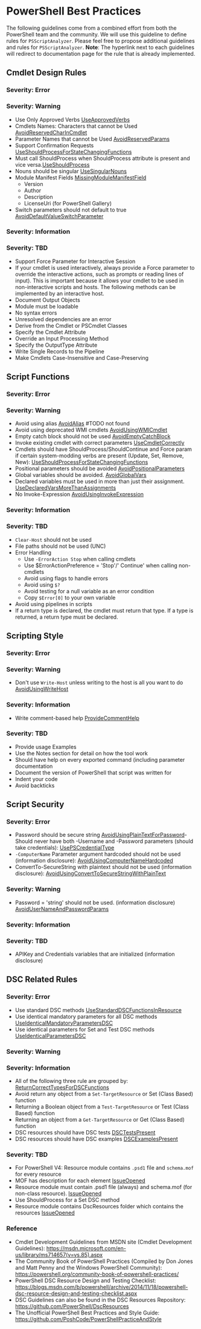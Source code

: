 # PowerShell Best Practices

The following guidelines come from a combined effort from both the PowerShell team and the community. We will use this guideline to define rules for `PSScriptAnalyzer`. Please feel free to propose additional guidelines and rules for `PSScriptAnalyzer`.
**Note**: The hyperlink next to each guidelines will redirect to documentation page for the rule that is already implemented.

## Cmdlet Design Rules

### Severity: Error

### Severity: Warning

- Use Only Approved Verbs [UseApprovedVerbs](https://github.com/PowerShell/PSScriptAnalyzer/blob/master/docs/Rules/UseApprovedVerbs.md)
- Cmdlets Names: Characters that cannot be Used [AvoidReservedCharInCmdlet](https://github.com/PowerShell/PSScriptAnalyzer/blob/master/docs/Rules/ReservedCmdletChar.md)
- Parameter Names that cannot be Used [AvoidReservedParams](https://github.com/PowerShell/PSScriptAnalyzer/blob/master/docs/Rules/ReservedParams.md)
- Support Confirmation Requests [UseShouldProcessForStateChangingFunctions](https://github.com/PowerShell/PSScriptAnalyzer/blob/master/docs/Rules/UseShouldProcessForStateChangingFunctions.md)
- Must call ShouldProcess when ShouldProcess attribute is present and vice versa.[UseShouldProcess](https://github.com/PowerShell/PSScriptAnalyzer/blob/master/docs/Rules/ShouldProcess.md)
- Nouns should be singular [UseSingularNouns](https://github.com/PowerShell/PSScriptAnalyzer/blob/master/docs/Rules/UseSingularNouns.md)
- Module Manifest Fields [MissingModuleManifestField](https://github.com/PowerShell/PSScriptAnalyzer/blob/master/docs/Rules/MissingModuleManifestField.md)
  - Version
  - Author
  - Description
  - LicenseUri (for PowerShell Gallery)
- Switch parameters should not default to true  [AvoidDefaultValueSwitchParameter](https://github.com/PowerShell/PSScriptAnalyzer/blob/master/docs/Rules/AvoidDefaultValueSwitchParameter.md)

### Severity: Information

### Severity: TBD

- Support Force Parameter for Interactive Session
- If your cmdlet is used interactively, always provide a Force parameter to override the interactive actions, such as prompts or reading lines of input). This is important because it allows your cmdlet to be used in non-interactive scripts and hosts. The following methods can be implemented by an interactive host.
- Document Output Objects
- Module must be loadable
- No syntax errors
- Unresolved dependencies are an error
- Derive from the Cmdlet or PSCmdlet Classes
- Specify the Cmdlet Attribute
- Override an Input Processing Method
- Specify the OutputType Attribute
- Write Single Records to the Pipeline 
- Make Cmdlets Case-Insensitive and Case-Preserving 

## Script Functions

### Severity: Error

### Severity: Warning

- Avoid using alias [AvoidAlias](https://github.com/PowerShell/PSScriptAnalyzer/blob/master/docs/Rules/AvoidAlias.md) #TODO not found
- Avoid using deprecated WMI cmdlets [AvoidUsingWMICmdlet](https://github.com/PowerShell/PSScriptAnalyzer/blob/master/docs/Rules/AvoidUsingWMICmdlet.md)
- Empty catch block should not be used [AvoidEmptyCatchBlock](https://github.com/PowerShell/PSScriptAnalyzer/blob/master/docs/Rules/AvoidUsingEmptyCatchBlock.md)
- Invoke existing cmdlet with correct parameters [UseCmdletCorrectly](https://github.com/PowerShell/PSScriptAnalyzer/blob/master/docs/Rules/UseCmdletCorrectly.md)
- Cmdlets should have ShouldProcess/ShouldContinue and Force param if certain system-modding verbs are present (Update, Set, Remove, New): [UseShouldProcessForStateChangingFunctions](https://github.com/PowerShell/PSScriptAnalyzer/blob/master/docs/Rules/UseShouldProcessForStateChangingFunctions.md)
- Positional parameters should be avoided [AvoidPositionalParameters](https://github.com/PowerShell/PSScriptAnalyzer/blob/master/docs/Rules/AvoidUsingPositionalParameters.md)
- Global variables should be avoided. [AvoidGlobalVars](https://github.com/PowerShell/PSScriptAnalyzer/blob/master/docs/Rules/AvoidGlobalVars.md)
- Declared variables must be used in more than just their assignment. [UseDeclaredVarsMoreThanAssignments](https://github.com/PowerShell/PSScriptAnalyzer/blob/master/docs/Rules/UseDeclaredVarsMoreThanAssignments.md)
- No Invoke-Expression [AvoidUsingInvokeExpression](https://github.com/PowerShell/PSScriptAnalyzer/blob/master/docs/Rules/AvoidUsingInvokeExpression.md)

### Severity: Information

### Severity: TBD

- `Clear-Host` should not be used
- File paths should not be used (UNC)
- Error Handling
  - Use `-ErrorAction Stop` when calling cmdlets
  - Use $ErrorActionPreference = 'Stop'/' Continue' when calling non-cmdlets
  - Avoid using flags to handle errors
  - Avoid using `$?`
  - Avoid testing for a null variable as an error condition
  - Copy `$Error[0]` to your own variable
- Avoid using pipelines in scripts
- If a return type is declared, the cmdlet must return that type. If a type is returned, a return type must be declared.

## Scripting Style

### Severity: Error

### Severity: Warning 

- Don't use `Write-Host` unless writing to the host is all you want to do [AvoidUsingWriteHost](https://github.com/PowerShell/PSScriptAnalyzer/blob/master/docs/Rules/AvoidUsingWriteHost.md)

### Severity: Information

- Write comment-based help [ProvideCommentHelp](https://github.com/PowerShell/PSScriptAnalyzer/blob/master/docs/Rules/ProvideCommentHelp.md)

### Severity: TBD

- Provide usage Examples
- Use the Notes section for detail on how the tool work
- Should have help on every exported command (including parameter documentation
- Document the version of PowerShell that script was written for  
- Indent your code
- Avoid backticks

## Script Security

### Severity: Error

- Password should be secure string [AvoidUsingPlainTextForPassword](https://github.com/PowerShell/PSScriptAnalyzer/blob/master/docs/Rules/AvoidUsingPlainTextForPassword.md)- Should never have both -Username and -Password parameters (should take credentials): [UsePSCredentialType](https://github.com/PowerShell/PSScriptAnalyzer/blob/master/docs/Rules/UsePSCredentialType.md)
- `-ComputerName` Parameter argument hardcoded should not be used (information disclosure): [AvoidUsingComputerNameHardcoded](https://github.com/PowerShell/PSScriptAnalyzer/blob/master/docs/Rules/AvoidUsingComputerNameHardcoded.md)
- ConvertTo-SecureString with plaintext should not be used (information disclosure): [AvoidUsingConvertToSecureStringWithPlainText](https://github.com/PowerShell/PSScriptAnalyzer/blob/master/docs/Rules/AvoidUsingConvertToSecureStringWithPlainText.md)

### Severity: Warning

- Password = 'string' should not be used. (information disclosure) [AvoidUserNameAndPasswordParams](https://github.com/PowerShell/PSScriptAnalyzer/blob/master/docs/Rules/AvoidUsingUsernameAndPasswordParams.md)

### Severity: Information

### Severity: TBD

- APIKey and Credentials variables that are initialized (information disclosure)

## DSC Related Rules

### Severity: Error

- Use standard DSC methods [UseStandardDSCFunctionsInResource](https://github.com/PowerShell/PSScriptAnalyzer/blob/master/docs/Rules/DSCStandardDSCFunctionsInResource.md)
- Use identical mandatory parameters for all DSC methods [UseIdenticalMandatoryParametersDSC](https://github.com/PowerShell/PSScriptAnalyzer/blob/master/docs/Rules/DSCUseIdenticalMandatoryParametersForDSC.md)
- Use identical parameters for Set and Test DSC methods [UseIdenticalParametersDSC](https://github.com/PowerShell/PSScriptAnalyzer/blob/master/docs/Rules/DSCUseIdenticalParametersForDSC.md)

### Severity: Warning

### Severity: Information

- All of the following three rule are grouped by: [ReturnCorrectTypesForDSCFunctions](https://github.com/PowerShell/PSScriptAnalyzer/blob/master/docs/Rules/DSCReturnCorrectTypesForDSCFunctions.md)
- Avoid return any object from a `Set-TargetResource` or Set (Class Based) function
- Returning a Boolean object from a `Test-TargetResource` or Test (Class Based) function
- Returning an object from a `Get-TargetResource` or Get (Class Based) function
- DSC resources should have DSC tests [DSCTestsPresent](https://github.com/PowerShell/PSScriptAnalyzer/blob/master/docs/Rules/DSCDscTestsPresent.md)
- DSC resources should have DSC examples [DSCExamplesPresent](https://github.com/PowerShell/PSScriptAnalyzer/blob/master/docs/Rules/DSCDscExamplesPresent.md)

### Severity: TBD

- For PowerShell V4: Resource module contains `.psd1` file and `schema.mof` for every resource
- MOF has description for each element [IssueOpened](https://github.com/PowerShell/PSScriptAnalyzer/issues/131)
- Resource module must contain .psd1 file (always) and schema.mof (for non-class resource). [IssueOpened](https://github.com/PowerShell/PSScriptAnalyzer/issues/116)
- Use ShouldProcess for a Set DSC method
- Resource module contains DscResources folder which contains the resources [IssueOpened](https://github.com/PowerShell/PSScriptAnalyzer/issues/130)

### Reference

* Cmdlet Development Guidelines from MSDN site (Cmdlet Development Guidelines): https://msdn.microsoft.com/en-us/library/ms714657(v=vs.85).aspx 
* The Community Book of PowerShell Practices (Compiled by Don Jones and Matt Penny and the Windows PowerShell Community): https://powershell.org/community-book-of-powershell-practices/
* PowerShell DSC Resource Design and Testing Checklist: https://blogs.msdn.com/b/powershell/archive/2014/11/18/powershell-dsc-resource-design-and-testing-checklist.aspx
* DSC Guidelines can also be found in the DSC Resources Repository: https://github.com/PowerShell/DscResources
* The Unofficial PowerShell Best Practices and Style Guide: https://github.com/PoshCode/PowerShellPracticeAndStyle
